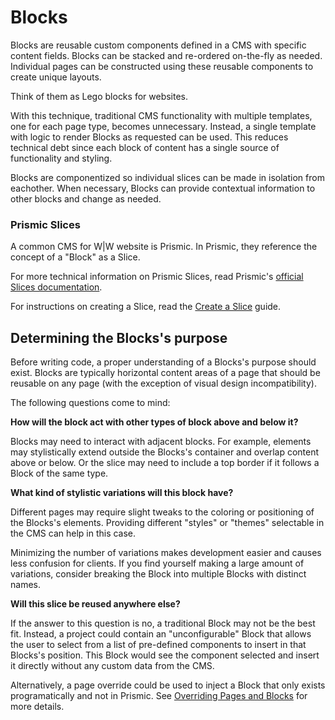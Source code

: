 # Blocks

Blocks are reusable custom components defined in a CMS with specific content
fields. Blocks can be stacked and re-ordered on-the-fly as needed. Individual
pages can be constructed using these reusable components to create unique
layouts.

Think of them as Lego blocks for websites.

With this technique, traditional CMS functionality with multiple templates, one
for each page type, becomes unnecessary. Instead, a single template with logic
to render Blocks as requested can be used. This reduces technical debt since
each block of content has a single source of functionality and styling.

Blocks are componentized so individual slices can be made in isolation from
eachother. When necessary, Blocks can provide contextual information to other
blocks and change as needed.

### Prismic Slices

A common CMS for W|W website is Prismic. In Prismic, they reference the concept
of a "Block" as a Slice.

For more technical information on Prismic Slices, read Prismic's [official
Slices documentation][slices-docs].

For instructions on creating a Slice, read the
[Create a Slice](guide-create-a-slice.md) guide.

## Determining the Blocks's purpose

Before writing code, a proper understanding of a Blocks's purpose should exist.
Blocks are typically horizontal content areas of a page that should be reusable
on any page (with the exception of visual design incompatibility).

The following questions come to mind:

**How will the block act with other types of block above and below it?**

Blocks may need to interact with adjacent blocks. For example, elements may
stylistically extend outside the Blocks's container and overlap content above or
below. Or the slice may need to include a top border if it follows a Block of
the same type.

**What kind of stylistic variations will this block have?**

Different pages may require slight tweaks to the coloring or positioning of the
Blocks's elements. Providing different "styles" or "themes" selectable in the
CMS can help in this case.

Minimizing the number of variations makes development easier and causes less
confusion for clients. If you find yourself making a large amount of variations,
consider breaking the Block into multiple Blocks with distinct names.

**Will this slice be reused anywhere else?**

If the answer to this question is no, a traditional Block may not be the best
fit. Instead, a project could contain an "unconfigurable" Block that allows the
user to select from a list of pre-defined components to insert in that Blocks's
position. This Block would see the component selected and insert it directly
without any custom data from the CMS.

Alternatively, a page override could be used to inject a Block that only exists
programatically and not in Prismic. See
[Overriding Pages and Blocks](guide-overriding-pages-and-blocks.md) for more
details.

[slices-docs]:
  https://user-guides.prismic.io/content-modeling-and-custom-types/field-reference/slices
